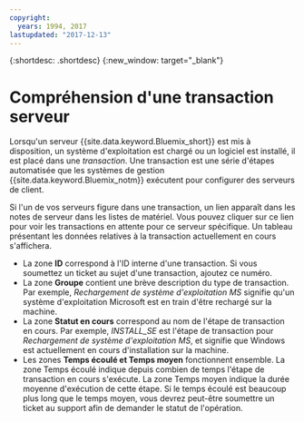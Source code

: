 ```yaml
---
copyright:
  years: 1994, 2017
lastupdated: "2017-12-13"
---
```


{:shortdesc: .shortdesc}
{:new_window: target="_blank"}

# Compréhension d'une transaction serveur

Lorsqu'un serveur {{site.data.keyword.Bluemix_short}} est mis à disposition, un système d'exploitation est chargé ou un logiciel est installé, il est placé dans une *transaction*.  Une transaction est une série d'étapes automatisée que les systèmes de gestion {{site.data.keyword.Bluemix_notm}} exécutent pour configurer des serveurs de client. 

Si l'un de vos serveurs figure dans une transaction, un lien apparaît dans les notes de serveur dans les listes de matériel. Vous pouvez cliquer sur ce lien pour voir les transactions en attente pour ce serveur spécifique. Un tableau présentant les données relatives à la transaction actuellement en cours s'affichera. 

* La zone **ID** correspond à l'ID interne d'une transaction. Si vous soumettez un ticket au sujet d'une transaction, ajoutez ce numéro. 
* La zone **Groupe** contient une brève description du type de transaction. Par exemple, *Rechargement de système d'exploitation MS* signifie qu'un système d'exploitation Microsoft est en train d'être rechargé sur la machine. 
* La zone **Statut en cours** correspond au nom de l'étape de transaction en cours. Par exemple, *INSTALL_SE* est l'étape de transaction pour *Rechargement de système d'exploitation MS*, et signifie que Windows est actuellement en cours d'installation sur la machine. 
* Les zones **Temps écoulé et Temps moyen** fonctionnent ensemble. La zone Temps écoulé indique depuis combien de temps l'étape de transaction en cours s'exécute. La zone Temps moyen indique la durée moyenne d'exécution de cette étape. Si le temps écoulé est beaucoup plus long que le temps moyen, vous devrez peut-être soumettre un ticket au support afin de demander le statut de l'opération. 
